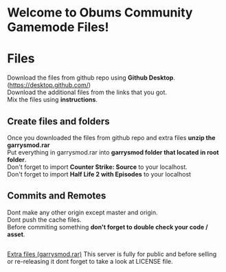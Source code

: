 # Welcome to Obums Community Gamemode Files!

# Files

Download the files from github repo using **Github Desktop**. (https://desktop.github.com/)\
Download the additional files from the links that you got.\
Mix the files using **instructions**.

## Create files and folders

Once you downloaded the files from github repo and extra files **unzip the garrysmod.rar**\
Put everything in garrysmod.rar into **garrysmod folder that located in root folder**.\
Don't forget to import **Counter Strike: Source** to your localhost.\
Don't forget to import **Half Life 2 with Episodes** to your localhost

## Commits and Remotes
Dont make any other origin except master and origin.\
Dont push the cache files.\
Before commiting something **don't forget to double check your code / asset**.
##
[Extra files (garrysmod.rar)](https://mega.nz/file/STJCkRRQ#RuCvv3tvISNHfviSqVrmL50a_5xz77cwfVQ65PBpcMA)
This server is fully for public and before selling or re-releasing it dont forget to take a look at LICENSE file.
